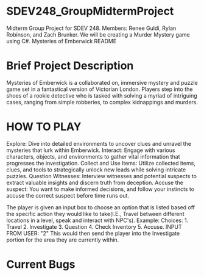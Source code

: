 # SDEV248_GroupMidtermProject
Midterm Group Project for SDEV 248. Members: Renee Guldi, Rylan Robinson, and Zach Brunker. We will be creating a Murder Mystery  game using C#.
Mysteries of Emberwick README
# Brief Project Description
Mysteries of Emberwick is a collaborated on, immersive mystery and puzzle game set in a fantastical version of Victorian London. Players step into the shoes of a rookie detective who is tasked with solving a myriad of intriguing cases, ranging from simple robberies, to complex kidnappings and murders.

# HOW TO PLAY
Explore:
  Dive into detailed environments to uncover clues and unravel the mysteries that lurk within Emberwick.
Interact:
  Engage with various characters, objects, and environments to gather vital information that progresses the investigation.
Collect and Use Items:
  Utilize collected items, clues, and tools to strategically unlock new leads while solving intricate puzzles.
Question Witnesses:
  Interview witnesses and potential suspects to extract valuable insights and discern truth from deception.
Accuse the suspect:
  You want to make informed decisions, and follow your instincts to accuse the correct suspect before time runs out.

The player is given an input box to choose an option that is listed based off the specific action they would like to take(I.E., Travel between different locations in a level, speak and interact with NPC's).
  Example:
    Choices:
      1. Travel
      2. Investigate
      3. Question
      4. Check Inventory
      5. Accuse.
      INPUT FROM USER: "2"
    This would then send the player into the Investigate portion for the area they are currently within.

# Current Bugs

